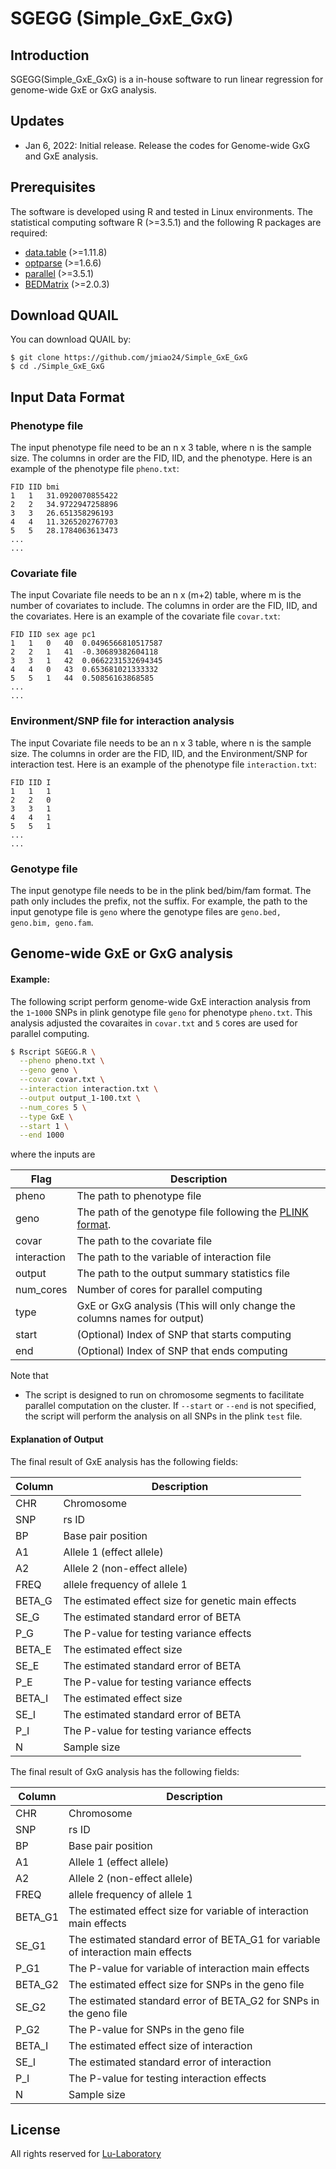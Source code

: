 # SGEGG (Simple_GxE_GxG)


## Introduction

SGEGG(Simple_GxE_GxG) is a in-house software to run linear regression for genome-wide GxE or GxG analysis. 

## Updates
- Jan 6, 2022: Initial release. Release the codes for Genome-wide GxG and GxE analysis.

## Prerequisites

The software is developed using R and tested in Linux environments. The statistical computing software R (>=3.5.1) and the following R packages are required:

* [data.table](https://cran.r-project.org/web/packages/data.table/index.html) (>=1.11.8)
* [optparse](https://cran.r-project.org/web/packages/optparse/index.html) (>=1.6.6)
* [parallel](https://stat.ethz.ch/R-manual/R-devel/library/parallel/doc/parallel.pdf) (>=3.5.1)
* [BEDMatrix](https://cran.r-project.org/web/packages/BEDMatrix/index.html) (>=2.0.3)

## Download QUAIL

You can download QUAIL by:

```
$ git clone https://github.com/jmiao24/Simple_GxE_GxG
$ cd ./Simple_GxE_GxG
```


## Input Data Format
### Phenotype file

The input phenotype file need to be an n x 3 table, where n is the sample size. The columns in order are the FID, IID, and the phenotype. Here is an example of the phenotype file `pheno.txt`:
```
FID	IID	bmi
1	1	31.0920070855422
2	2	34.9722947258896
3	3	26.651358296193
4	4	11.3265202767703
5	5	28.1784063613473
...
...
```


### Covariate file

The input Covariate file needs to be an n x (m+2) table, where m is the number of covariates to include. The columns in order are the FID, IID, and the covariates. Here is an example of the covariate file `covar.txt`:

```
FID	IID	sex	age	pc1
1	1	0	40	0.0496566810517587
2	2	1	41	-0.30689382604118
3	3	1	42	0.0662231532694345
4	4	0	43	0.653681021333332
5	5	1	44	0.50856163868585
...
...
```

### Environment/SNP file for interaction analysis

The input Covariate file needs to be an n x 3 table, where n is the sample size. The columns in order are the FID, IID, and the Environment/SNP for interaction test. Here is an example of the phenotype file `interaction.txt`:

```
FID	IID	I
1	1	1
2	2	0
3	3	1
4	4	1
5	5	1
...
...
```


### Genotype file

The input genotype file needs to be in the plink bed/bim/fam format. The path only includes the prefix, not the suffix. For example, the path to the input genotype file is `geno` where the genotype files are `geno.bed, geno.bim, geno.fam`.



## Genome-wide GxE or GxG analysis


#### Example:
The following script perform genome-wide GxE interaction analysis from the `1`-`1000` SNPs in plink genotype file `geno` for phenotype `pheno.txt`.  This analysis adjusted the covaraites in `covar.txt` and `5` cores are used for parallel computing. 
```bash
$ Rscript SGEGG.R \
  --pheno pheno.txt \
  --geno geno \
  --covar covar.txt \
  --interaction interaction.txt \
  --output output_1-100.txt \
  --num_cores 5 \
  --type GxE \
  --start 1 \
  --end 1000
```
where the inputs are

| Flag | Description |
|-----|------------------------------------------------------------------------|
| pheno     | The path to phenotype file|
| geno         | The path of the genotype file following the [PLINK format](https://www.cog-genomics.org/plink/1.9). |
| covar        | The path to the covariate file |
| interaction       | The path to the variable of interaction file |  
| output     | The path to the output summary statistics file |
| num_cores        | Number of cores for parallel computing |
| type        | GxE or GxG analysis (This will only change the columns names for output)  |
| start          | (Optional) Index of SNP that starts computing |
| end       | (Optional) Index of SNP that ends computing |

Note that 

* The script is designed to run on chromosome segments to facilitate parallel computation on the cluster. If `--start` or `--end` is not specified, the script will perform the analysis on all SNPs in the plink `test` file.



#### Explanation of Output

The final result of GxE analysis has the following fields:

| Column | Description |
|-----|-------------|
| CHR | Chromosome |
| SNP | rs ID |
| BP | Base pair position |                                                 
| A1 | Allele 1 (effect allele) |
| A2 | Allele 2 (non-effect allele) |
| FREQ | allele frequency of allele 1 |
| BETA_G | The estimated effect size for genetic main effects |
| SE_G | The estimated standard error of BETA |
| P_G | The P-value for testing variance effects |
| BETA_E | The estimated effect size |
| SE_E | The estimated standard error of BETA |
| P_E | The P-value for testing variance effects |
| BETA_I | The estimated effect size |
| SE_I | The estimated standard error of BETA |
| P_I | The P-value for testing variance effects |
| N | Sample size |

The final result of GxG analysis has the following fields:

| Column | Description |
|-----|-------------|
| CHR | Chromosome |
| SNP | rs ID |
| BP | Base pair position |                                                 
| A1 | Allele 1 (effect allele) |
| A2 | Allele 2 (non-effect allele) |
| FREQ | allele frequency of allele 1 |
| BETA_G1 | The estimated effect size for variable of interaction main effects |
| SE_G1 | The estimated standard error of BETA_G1 for variable of interaction main effects  |
| P_G1 | The P-value for variable of interaction main effects  |
| BETA_G2 | The estimated effect size for SNPs in the geno file |
| SE_G2 | The estimated standard error of BETA_G2 for SNPs in the geno file |
| P_G2 | The P-value for SNPs in the geno file |
| BETA_I | The estimated effect size of interaction |
| SE_I | The estimated standard error of interaction |
| P_I | The P-value for testing interaction effects |
| N | Sample size |


## License

All rights reserved for [Lu-Laboratory](http://qlu-lab.org/)
